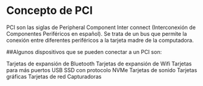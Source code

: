 # Concepto de PCI

PCI son las siglas de Peripheral Component Inter connect (Interconexión de Componentes Periféricos en español). Se trata de un bus que permite la conexión entre diferentes periféricos a la tarjeta madre de la computadora.

##Algunos dispositivos que se pueden conectar a un PCI son:

Tarjetas de expansión de Bluetooth
Tarjetas de expansión de Wifi
Tarjetas para más puertos USB
SSD con protocolo NVMe
Tarjetas de sonido
Tarjetas gráficas
Tarjetas de red
Capturadoras
